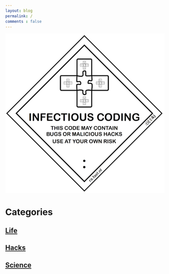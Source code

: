 ```yaml
---
layout: blog
permalink: /
comments : false
---
```


<img class="large-img" src="/assets/infectious.png">

# Categories

## [Life](/blog/#life)

## [Hacks](/blog/#hacks)

## [Science](/blog/#science)
